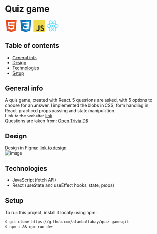 # Quiz game 
<img src="https://github.com/devicons/devicon/blob/master/icons/html5/html5-original.svg" title="HTML5" alt="HTML" width="40" height="40"/>&nbsp;
<img src="https://github.com/devicons/devicon/blob/master/icons/css3/css3-original.svg"  title="CSS3" alt="CSS" width="40" height="40"/>&nbsp;<img src="https://github.com/devicons/devicon/blob/master/icons/javascript/javascript-original.svg" title="JavaScript" alt="JavaScript" width="40" height="40"/>&nbsp;<img src="https://github.com/devicons/devicon/blob/master/icons/react/react-original.svg" title="React" alt="React" width="40" height="40"/>&nbsp;

## Table of contents
- [General info](#general-info)
- [Design](#design)
- [Technologies](#technologies)
- [Setup](#setup)

## General info
A quiz game, created with React. 5 questions are asked, with 5 options to choose for an answer. I implemented the blobs in CSS, form handling in React, practiced props passing and state manipulation.
<br>
Link to the website: <a href="https://alanbaltabay-react-quiz.netlify.app">link</a> <br>
Questions are taken from: <a href="https://opentdb.com">Open Trivia DB</a>

## Design
Design in Figma: <a href="https://www.figma.com/file/X8TYRlTNznfcTjjftgyeuU/Quizzical-App-(Copy)?node-id=0-1&t=llOxm2pYemM2rmnh-0">link to design</a> <br>
![image](https://user-images.githubusercontent.com/55524522/234267894-efdd821e-4e76-4804-947b-1627352a5368.png)


## Technologies
- JavaScript (fetch API) <br>
- React (useState and useEffect hooks, state, props)

## Setup
To run this project, install it locally using npm:
```
$ git clone https://github.com/alanbaltabay/quiz-game.git
$ npm i && npm run dev
```
